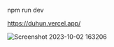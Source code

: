 npm run dev

https://duhun.vercel.app/

![Screenshot 2023-10-02 163206](https://github.com/IT21284816/Portfolio-Website/assets/99232799/45d41767-aeb5-4f9c-9947-4b2f584fd415)

